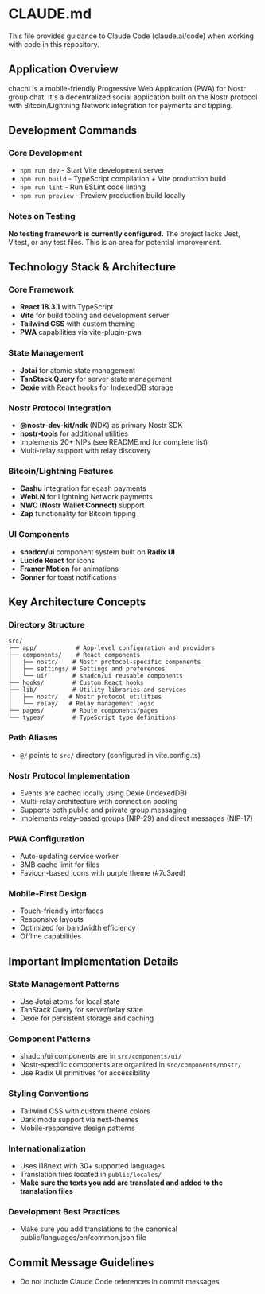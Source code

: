 # CLAUDE.md

This file provides guidance to Claude Code (claude.ai/code) when working with code in this repository.

## Application Overview

chachi is a mobile-friendly Progressive Web Application (PWA) for Nostr group chat. It's a decentralized social application built on the Nostr protocol with Bitcoin/Lightning Network integration for payments and tipping.

## Development Commands

### Core Development
- `npm run dev` - Start Vite development server
- `npm run build` - TypeScript compilation + Vite production build  
- `npm run lint` - Run ESLint code linting
- `npm run preview` - Preview production build locally

### Notes on Testing
**No testing framework is currently configured.** The project lacks Jest, Vitest, or any test files. This is an area for potential improvement.

## Technology Stack & Architecture

### Core Framework
- **React 18.3.1** with TypeScript
- **Vite** for build tooling and development server
- **Tailwind CSS** with custom theming
- **PWA** capabilities via vite-plugin-pwa

### State Management
- **Jotai** for atomic state management
- **TanStack Query** for server state management  
- **Dexie** with React hooks for IndexedDB storage

### Nostr Protocol Integration
- **@nostr-dev-kit/ndk** (NDK) as primary Nostr SDK
- **nostr-tools** for additional utilities
- Implements 20+ NIPs (see README.md for complete list)
- Multi-relay support with relay discovery

### Bitcoin/Lightning Features
- **Cashu** integration for ecash payments
- **WebLN** for Lightning Network payments
- **NWC (Nostr Wallet Connect)** support
- **Zap** functionality for Bitcoin tipping

### UI Components
- **shadcn/ui** component system built on **Radix UI**
- **Lucide React** for icons
- **Framer Motion** for animations
- **Sonner** for toast notifications

## Key Architecture Concepts

### Directory Structure
```
src/
├── app/           # App-level configuration and providers
├── components/    # React components
│   ├── nostr/    # Nostr protocol-specific components
│   ├── settings/ # Settings and preferences
│   └── ui/       # shadcn/ui reusable components
├── hooks/        # Custom React hooks
├── lib/          # Utility libraries and services
│   ├── nostr/   # Nostr protocol utilities
│   └── relay/   # Relay management logic
├── pages/        # Route components/pages
└── types/        # TypeScript type definitions
```

### Path Aliases
- `@/` points to `src/` directory (configured in vite.config.ts)

### Nostr Protocol Implementation
- Events are cached locally using Dexie (IndexedDB)
- Multi-relay architecture with connection pooling
- Supports both public and private group messaging
- Implements relay-based groups (NIP-29) and direct messages (NIP-17)

### PWA Configuration
- Auto-updating service worker
- 3MB cache limit for files
- Favicon-based icons with purple theme (#7c3aed)

### Mobile-First Design
- Touch-friendly interfaces
- Responsive layouts
- Optimized for bandwidth efficiency
- Offline capabilities

## Important Implementation Details

### State Management Patterns
- Use Jotai atoms for local state
- TanStack Query for server/relay state
- Dexie for persistent storage and caching

### Component Patterns
- shadcn/ui components are in `src/components/ui/`
- Nostr-specific components are organized in `src/components/nostr/`
- Use Radix UI primitives for accessibility

### Styling Conventions
- Tailwind CSS with custom theme colors
- Dark mode support via next-themes
- Mobile-responsive design patterns

### Internationalization
- Uses i18next with 30+ supported languages
- Translation files located in `public/locales/`
- **Make sure the texts you add are translated and added to the translation files**

### Development Best Practices
- Make sure you add translations to the canonical public/languages/en/common.json file

## Commit Message Guidelines
- Do not include Claude Code references in commit messages